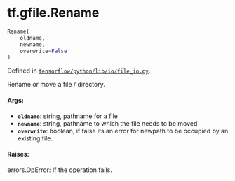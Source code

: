 <div itemscope itemtype="http://developers.google.com/ReferenceObject">
<meta itemprop="name" content="tf.gfile.Rename" />
</div>

# tf.gfile.Rename

``` python
Rename(
    oldname,
    newname,
    overwrite=False
)
```



Defined in [`tensorflow/python/lib/io/file_io.py`](https://www.tensorflow.org/code/tensorflow/python/lib/io/file_io.py).

Rename or move a file / directory.

#### Args:

* <b>`oldname`</b>: string, pathname for a file
* <b>`newname`</b>: string, pathname to which the file needs to be moved
* <b>`overwrite`</b>: boolean, if false its an error for newpath to be occupied by an
      existing file.


#### Raises:

  errors.OpError: If the operation fails.
